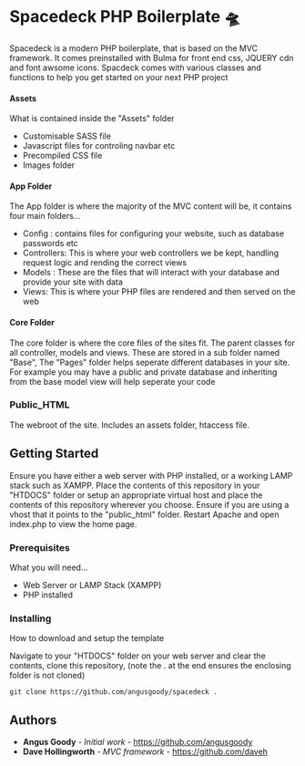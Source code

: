 # Spacedeck PHP Boilerplate 🛸

Spacedeck is a modern PHP boilerplate, that is based on the MVC framework. It comes preinstalled with Bulma for front end css, JQUERY cdn and font awsome icons. Spacdeck comes with various classes and functions to help you get started on your next PHP project

#### Assets
What is contained inside the "Assets" folder
- Customisable SASS file
- Javascript files for controling navbar etc
- Precompiled CSS file
- Images folder

#### App Folder
The App folder is where the majority of the MVC content will be, it contains four main folders...
 - Config : contains files for configuring your website, such as database passwords etc
 - Controllers: This is where your web controllers we be kept, handling request logic and rending the correct views
 - Models : These are the files that will interact with your database and provide your site with data
 - Views: This is where your PHP files are rendered and then served on the web

#### Core Folder
The core folder is where the core files of the sites fit. The parent classes for all controller, models and views. These are stored in a sub folder named "Base", The "Pages" folder helps seperate different databases in your site. For example you may have a public and private database and inheriting from the base model view will help seperate your code


### Public_HTML
The webroot of the site. Includes an assets folder, htaccess file.


## Getting Started

Ensure you have either a web server with PHP installed, or a working LAMP stack such as XAMPP. Place the contents of this repository in your "HTDOCS" folder or setup an appropriate virtual host and place the contents of this repository wherever you choose. Ensure if you are using a vhost that it points to the "public_html" folder. Restart Apache and open index.php to view the home page.

### Prerequisites

What you will need...

- Web Server or LAMP Stack (XAMPP)
- PHP installed


### Installing

How to download and setup the template

Navigate to your "HTDOCS" folder on your web server and clear the contents, clone this repository, (note the . at the end ensures the enclosing folder is not cloned)

```
git clone https://github.com/angusgoody/spacedeck .
```

## Authors

* **Angus Goody** - *Initial work* - https://github.com/angusgoody
* **Dave Hollingworth** - *MVC framework* - https://github.com/daveh
